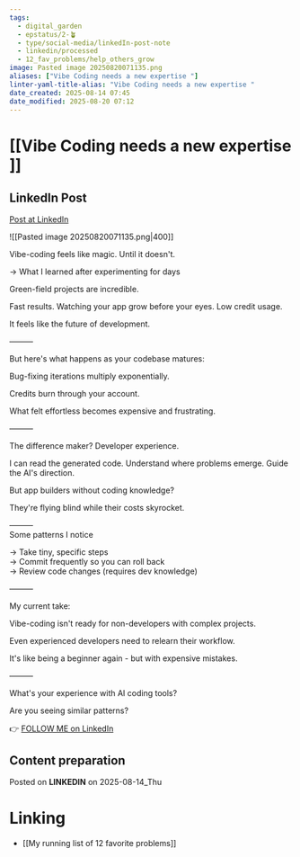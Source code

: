 ```yaml
---
tags:
  - digital_garden
  - epstatus/2-🪴
  - type/social-media/linkedIn-post-note
  - linkedin/processed
  - 12_fav_problems/help_others_grow
image: Pasted image 20250820071135.png
aliases: ["Vibe Coding needs a new expertise "]
linter-yaml-title-alias: "Vibe Coding needs a new expertise "
date_created: 2025-08-14 07:45
date_modified: 2025-08-20 07:12
---
```

# [[Vibe Coding needs a new expertise ]]

## LinkedIn Post

[Post at LinkedIn](https://www.linkedin.com/posts/sebastiankamilli_vibe-coding-feels-like-magic-until-it-doesnt-activity-7361639071183425538-C2_o?utm_source=share&utm_medium=member_desktop&rcm=ACoAAA1M1pkBgWCYPhT45EpfLiHzViQqRWNCIv4)

![[Pasted image 20250820071135.png|400]]

Vibe-coding feels like magic. Until it doesn't.  
  
→ What I learned after experimenting for days  
  
Green-field projects are incredible.  
  
Fast results. Watching your app grow before your eyes. Low credit usage.  
  
It feels like the future of development.  
  
———  
  
But here's what happens as your codebase matures:  
  
Bug-fixing iterations multiply exponentially.  
  
Credits burn through your account.  
  
What felt effortless becomes expensive and frustrating.  
  
———  
  
The difference maker? Developer experience.  
  
I can read the generated code. Understand where problems emerge. Guide the AI's direction.  
  
But app builders without coding knowledge?  
  
They're flying blind while their costs skyrocket.  
  
———  
Some patterns I notice  
  
→ Take tiny, specific steps  
→ Commit frequently so you can roll back  
→ Review code changes (requires dev knowledge)  
  
———  
  
My current take:  
  
Vibe-coding isn't ready for non-developers with complex projects.  
  
Even experienced developers need to relearn their workflow.  
  
It's like being a beginner again - but with expensive mistakes.  
  
———  
  
What's your experience with AI coding tools?  
  
Are you seeing similar patterns?

👉 [FOLLOW ME on LinkedIn](https://www.linkedin.com/comm/mynetwork/discovery-see-all?usecase=PEOPLE_FOLLOWS&followMember=sebastiankamilli)

## Content preparation

Posted on **LINKEDIN** on 2025-08-14_Thu

# Linking

+ [[My running list of 12 favorite problems]]